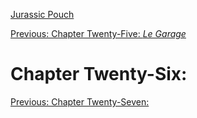 [Jurassic Pouch](README.md)

[Previous: Chapter Twenty-Five: *Le Garage*](ch25.md) 

# Chapter Twenty-Six: 

[Previous: Chapter Twenty-Seven: ](ch27.md) 

